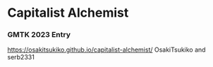 # Capitalist Alchemist
### GMTK 2023 Entry
https://osakitsukiko.github.io/capitalist-alchemist/
OsakiTsukiko and serb2331
